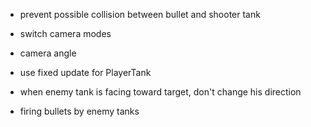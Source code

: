 

- prevent possible collision between bullet and shooter tank

- switch camera modes

- camera angle

- use fixed update for PlayerTank

- when enemy tank is facing toward target, don't change his direction

- firing bullets by enemy tanks

